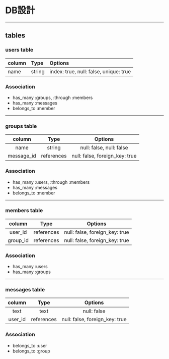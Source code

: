 # DB設計
***
## tables
### users table
| column           | Type         | Options                                  |
|:-----------------|:-------------|:-----------------------------------------|
| name             | string       | index: true, null: false, unique: true   |
### Association
* has_many :groups, :through :members
* has_many :messages
* belongs_to :member
***
### groups table
| column           | Type         | Options                                  |
|:----------------:|:------------:|:----------------------------------------:|
| name             | string       | null: false, null: false                 |
| message_id       | references   | null: false, foreign_key: true           |
### Association
* has_many :users, :through :members
* has_many :messages
* belongs_to :member
***
### members table
| column           | Type         | Options                                  |
|:----------------:|:------------:|:----------------------------------------:|
| user_id          | references   | null: false, foreign_key: true           |
| group_id         | references   | null: false, foreign_key: true           |
### Association
* has_many :users
* has_many :groups
***
### messages table
| column           | Type         | Options                                  |
|:----------------:|:------------:|:----------------------------------------:|
| text             | text         | null: false                              |
| user_id          | references   | null: false, foreign_key: true           |
### Association
* belongs_to :user
* belongs_to :group
